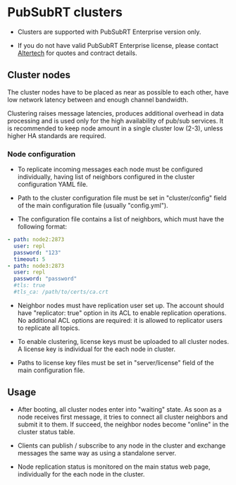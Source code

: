 # PubSubRT clusters

* Clusters are supported with PubSubRT Enterprise version only.

* If you do not have valid PubSubRT Enterprise license, please contact
  [Altertech](https://www.altertech.com/order/?id=psrt) for quotes and contract
  details.

## Cluster nodes

The cluster nodes have to be placed as near as possible to each other, have low
network latency between and enough channel bandwidth.

Clustering raises message latencies, produces additional overhead in data
processing and is used only for the high availability of pub/sub services. It
is recommended to keep node amount in a single cluster low (2-3), unless higher
HA standards are required.

### Node configuration

* To replicate incoming messages each node must be configured individually,
having list of neighbors configured in the cluster configuration YAML file.

* Path to the cluster configuration file must be set in "cluster/config"
  field of the main configuration file (usually "config.yml").

* The configuration file contains a list of neighbors, which must have the
  following format:

```yaml
- path: node2:2873
  user: repl
  password: "123"
  timeout: 5
- path: node3:2873
  user: repl
  password: "password"
  #tls: true
  #tls_ca: /path/to/certs/ca.crt
```

* Neighbor nodes must have replication user set up. The account should have
  "replicator: true" option in its ACL to enable replication operations. No
  additional ACL options are required: it is allowed to replicator users to
  replicate all topics.

* To enable clustering, license keys must be uploaded to all cluster nodes. A
  license key is individual for the each node in cluster.

* Paths to license key files must be set in "server/license" field of the main
  configuration file.

## Usage

* After booting, all cluster nodes enter into "waiting" state. As soon as a node
receives first message, it tries to connect all cluster neighbors and submit it
to them. If succeed, the neighbor nodes become "online" in the cluster status
table.

* Clients can publish / subscribe to any node in the cluster and exchange
messages the same way as using a standalone server.

* Node replication status is monitored on the main status web page,
  individually for the each node in the cluster.
